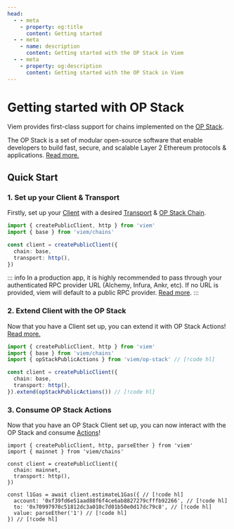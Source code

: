 ```yaml
---
head:
  - - meta
    - property: og:title
      content: Getting started
  - - meta
    - name: description
      content: Getting started with the OP Stack in Viem
  - - meta
    - property: og:description
      content: Getting started with the OP Stack in Viem
---
```


# Getting started with OP Stack

Viem provides first-class support for chains implemented on the [OP Stack](https://docs.optimism.io/getting-started-op-stack).

The OP Stack is a set of modular open-source software that enable developers to build fast, secure, and scalable Layer 2 Ethereum protocols & applications. [Read more.](https://docs.optimism.io/getting-started-op-stack)

## Quick Start

### 1. Set up your Client & Transport

Firstly, set up your [Client](/docs/clients/intro) with a desired [Transport](/docs/clients/intro) & [OP Stack Chain](./op-stack/chains.md).

```ts {4-7}
import { createPublicClient, http } from 'viem'
import { base } from 'viem/chains'

const client = createPublicClient({
  chain: base,
  transport: http(),
})
```

::: info
In a production app, it is highly recommended to pass through your authenticated RPC provider URL (Alchemy, Infura, Ankr, etc). If no URL is provided, viem will default to a public RPC provider. [Read more](/docs/clients/transports/http.html#usage).
:::

### 2. Extend Client with the OP Stack

Now that you have a Client set up, you can extend it with OP Stack Actions! [Read more.](./op-stack/client.md)

```ts
import { createPublicClient, http } from 'viem'
import { base } from 'viem/chains'
import { opStackPublicActions } from 'viem/op-stack' // [!code hl]

const client = createPublicClient({
  chain: base,
  transport: http(),
}).extend(opStackPublicActions()) // [!code hl]
```

### 3. Consume OP Stack Actions

Now that you have an OP Stack Client set up, you can now interact with the OP Stack and consume [Actions](./op-stack/actions/estimateL1Gas.md)!

```tsx
import { createPublicClient, http, parseEther } from 'viem'
import { mainnet } from 'viem/chains'

const client = createPublicClient({
  chain: mainnet,
  transport: http(),
})

const l1Gas = await client.estimateL1Gas({ // [!code hl]
  account: '0xf39fd6e51aad88f6f4ce6ab8827279cfffb92266', // [!code hl]
  to: '0x70997970c51812dc3a010c7d01b50e0d17dc79c8', // [!code hl]
  value: parseEther('1') // [!code hl]
}) // [!code hl]
```
